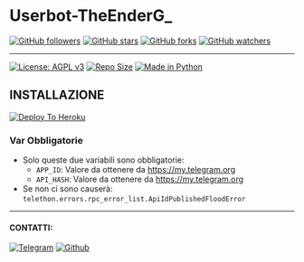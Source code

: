 # Userbot-TheEnderG_

[![GitHub followers](https://img.shields.io/github/followers/100101110?label=Followers&style=social)](https://github.com/100101110?tab=followers)
[![GitHub stars](https://img.shields.io/github/stars/100101110/userbot-100101110?style=social)](https://github.com/100101110/userbot-100101110/stars/)
[![GitHub forks](https://img.shields.io/github/forks/100101110/userbot-100101110?style=social)](https://github.com/100101110/userbot-100101110/network/members)
[![GitHub watchers](https://img.shields.io/github/watchers/100101110/userbot-100101110?style=social)](https://github.com/100101110/userbot-100101110/watchers/)

***

[![License: AGPL v3](https://img.shields.io/badge/License-AGPL%20v3-green.svg)](https://www.gnu.org/licenses/agpl-3.0)
[![Repo Size](https://img.shields.io/github/repo-size/100101110/userbot-100101110)](https://github.com/100101110/userbot-100101110 "userbot-10010101110")
[![Made in Python](https://img.shields.io/badge/Made%20in-python-red.svg)](https://www.python.org/)

## INSTALLAZIONE

[![Deploy To Heroku](https://www.herokucdn.com/deploy/button.svg)](https://heroku.com/deploy)

### Var Obbligatorie

- Solo queste due variabili sono obbligatorie:
  - `APP_ID`: Valore da ottenere da <https://my.telegram.org>
  - `API_HASH`: Valore da ottenere da <https://my.telegram.org>
- Se non ci sono causerà: `telethon.errors.rpc_error_list.ApiIdPublishedFloodError`

***

#### CONTATTI:

[![Telegram](https://img.shields.io/badge/TG-%20@P0rc0D10_89-orange.svg)](https://t.me/P0rc0D10_89)
[![Github](https://img.shields.io/badge/Github-%20P0rc0D10-purple.svg)](https://github.com/P0rc0D10)
